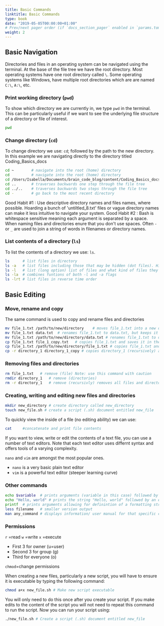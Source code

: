 ```yaml
---
title: Basic Commands
linktitle: Basic Commands
type: book
date: "2019-05-05T00:00:00+01:00"
# Prev/next pager order (if `docs_section_pager` enabled in `params.toml`)
weight: 2
---
```

## Basic Navigation
Directories and files in an operating system can be navigated using the terminal. At the base of the file tree we have the root directory. Most operating systems have one root directory called ```\```. Some operating systems like Windows, have multiple root directories which are are named ```C:\```, ```A:\```, etc.
### Print working directory (```pwd```)
To show which directory we are currently in, we type ```pwd``` in the terminal. This can be particularly useful if we want to see the underlying file structure of a directory or file of interest.
```bash
pwd
```
### Change directory (```cd```)
To change directory we use: ```cd```; followed by the path to the new directory. In this example we are navigating directly to the directory titled Coding_Basics_docs
```bash
cd ~ 		# navigate into the root (home) directory
cd 			# navigate into the root (home) directory
cd /Users/Isabella/Documents/brain_code_blog/content/Coding_Basics_docs # change working directory to specified directory (folder), in this case the Coding_Basics_docs folder
cd .. 		# traverses backwards one step through the file tree
cd ../.. 	# traverses backwards two steps through the file tree
cd - 		# go back to the most recent directory
```
Good Habit #1 : Use descriptive directory names and files names, where possible. Hoarding a bunch of 'untiltled_8.txt' files or vague directory names can make it less intuitive to navigate your system.
Good Habit #2 : Bash is whitespace sensitive meaning each argument is separated by a space. When naming files and directories enure that you don't use spaces. Often ```-``` or ```_``` are used to join a string of words in filenames or directory names. 
### List contents of a directory (```ls```)
To list the contents of a directory we use: ```ls```.
```bash
ls 		# list files in directory
ls -a 	# list files including those that may be hidden (dot files). Hidden files that will become particularly important in most cases are bash profile scripts eg. _bashrc, .bash_profile, .profile_
ls -l 	# list (long option) list of files and what kind of files they are, what size they are, date created, owners and permissions
ls -la  # combines funtions of both -l and -a flags
ls -lrt # list files in reverse time order
```
## Basic Editing
### Move, rename and copy
The same command is used to copy and rename files and directories
```bash
mv file_1.txt /path/to/new/directory 	# moves file_1.txt into a new directory
mv file_1.txt data.txt 	# renames file_1.txt to data.txt, but keeps it in the same location
mv file_1.txt /path/to/new/directory/data.txt # renames file_1.txt to data.txt, and moves the renamed file into a new directory
cp file_1.txt file_1_copy.txt 	# copies file_1.txt and saves it in the same directory as file_1_copy.txt
cp file_1.txt /path/to/new/directory/file_1.txt # copies file_1.txt and saves it in a new directory as file_1.txt
cp -r directory_1 directory_1_copy # copies directory_1 (recursively) and saves it in the same directory as directory_1_copy
```
### Removing files and directories
```bash
rm file_1.txt	# remove (file) Note: use this command with caution
rmdir directory_1	# remove (directories)
rm -r directory_1	# remove (recursivly) removes all files and directories downstream of removed directory. It can be used instead of rmdir
```
### Creating, writing and editing new files and directories
```bash
mkdir new_directory	# create directory called new_directory
touch new_file.sh # create a script (.sh) document entitled new_file
```
To quickly view the inside of a file (no editing ability) we can use:
```bash
cat 	#concatenate and print file contents
```
If you want to view, write or edit the contents of a text file, you can use a number of text editors. Note that each text editor uses differnt syntax and offers tools of a varying complexity.

`nano` and `vim` are amongst the most popular ones.
- `nano` is a very basic plain text editor
- `vim` is a powerful text editor (steeper learning curve)

### Other commands
```bash
echo $variable 	# prints arguments (variable in this case) followed by an end of line character
echo "Hello, world" # prints the string "Hello, world" followed by an end of line character
printf 	# prints arguments allowing for definintion of a formatting string
less filename	# smaller version output
man any_command	# displays information/ user manual for that specific command
```

### Permissions

`r` =read
`w` =write
`x` =execute

* First 3 for owner (u=user)
* Second 3 for group (g)
* Third for everyone (o)

`chmod`=change permissions

When creating a new files, particularly a new script, you will have to ensure it is executable by typing the following command:
```bash
chmod a+x new_file.sh # Make new script executable
```
You will only need to do this once after you create your script. If you make edits to the content of the script you will not need to repeat this command to run the script.
Now you can run your script using:
```bash
./new_file.sh # Create a script (.sh) document entitled new_file
```
